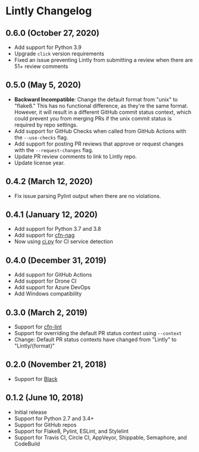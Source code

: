 # Lintly Changelog

## 0.6.0 (October 27, 2020)

* Add support for Python 3.9
* Upgrade `click` version requirements
* Fixed an issue preventing Lintly from submitting a review when there are 51+ review comments

## 0.5.0 (May 5, 2020)

* **Backward Incompatible**: Change the default format from "unix" to "flake8."
  This has no functional difference, as they're the same format. However, it
  will result in a different GitHub commit status context, which could prevent
  you from merging PRs if the unix commit status is required by repo settings.
* Add support for GitHub Checks when called from GitHub Actions with the `--use-checks` flag.
* Add support for posting PR reviews that approve or request changes with the `--request-changes` flag.
* Update PR review comments to link to Lintly repo.
* Update license year.

## 0.4.2 (March 12, 2020)

* Fix issue parsing Pylint output when there are no violations.

## 0.4.1 (January 12, 2020)

* Add support for Python 3.7 and 3.8
* Add support for [cfn-nag](https://github.com/stelligent/cfn_nag)
* Now using [ci.py](https://github.com/grantmcconnaughey/ci.py) for CI service detection

## 0.4.0 (December 31, 2019)

* Add support for GitHub Actions
* Add support for Drone CI
* Add support for Azure DevOps
* Add Windows compatibility

## 0.3.0 (March 2, 2019)

* Support for [cfn-lint](https://github.com/aws-cloudformation/cfn-python-lint)
* Support for overriding the default PR status context using `--context`
* Change: Default PR status contexts have changed from "Lintly" to "Lintly/{format}"

## 0.2.0 (November 21, 2018)

* Support for [Black](https://black.readthedocs.io/en/stable/)

## 0.1.2 (June 10, 2018)

* Initial release
* Support for Python 2.7 and 3.4+
* Support for GitHub repos
* Support for Flake8, Pylint, ESLint, and Stylelint
* Support for Travis CI, Circle CI, AppVeyor, Shippable, Semaphore, and CodeBuild
